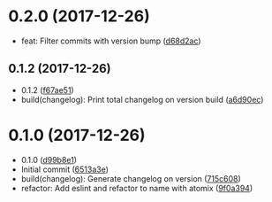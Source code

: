 <a name="0.2.0"></a>
# 0.2.0 (2017-12-26)

* feat: Filter commits with version bump ([d68d2ac](https://github.com/atomixinteractions/conventional-changelog/commit/d68d2ac))



<a name="0.1.2"></a>
## 0.1.2 (2017-12-26)

* 0.1.2 ([f67ae51](https://github.com/atomixinteractions/conventional-changelog/commit/f67ae51))
* build(changelog): Print total changelog on version build ([a6d90ec](https://github.com/atomixinteractions/conventional-changelog/commit/a6d90ec))



<a name="0.1.0"></a>
# 0.1.0 (2017-12-26)

* 0.1.0 ([d99b8e1](https://github.com/atomixinteractions/conventional-changelog/commit/d99b8e1))
* Initial commit ([6513a3e](https://github.com/atomixinteractions/conventional-changelog/commit/6513a3e))
* build(changelog): Generate changelog on version ([715c608](https://github.com/atomixinteractions/conventional-changelog/commit/715c608))
* refactor: Add eslint and refactor to name with atomix ([9f0a394](https://github.com/atomixinteractions/conventional-changelog/commit/9f0a394))



